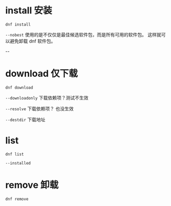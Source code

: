 # install 安装

`dnf install`

`--nobest` 使用的是不仅仅是最佳候选软件包，而是所有可用的软件包。 这样就可以避免卸载 dnf 软件包。

--
# download 仅下载

`dnf download`

`--downloadonly`  下载依赖项？测试不生效

`--resolve`  下载依赖项？ 也没生效

`--destdir`  下载地址

# list

`dnf list`

`--installed`

# remove 卸载

`dnf remove`

